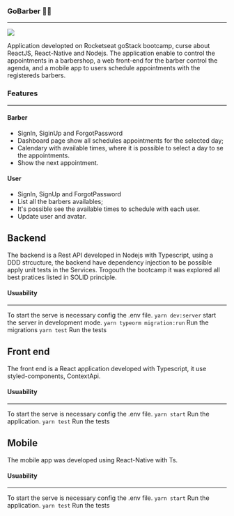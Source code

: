 ### GoBarber 💈💈

---

![](https://i.ibb.co/nbtdQ9C/logo-3x.png)

Application developted on Rocketseat goStack bootcamp, curse about ReactJS, React-Native and Nodejs.
The application enable to control the appointments in a barbershop, a web front-end for the barber control the agenda, and a mobile app to users schedule appointments with the registereds barbers.

### Features

---

#### Barber

- SignIn, SiginUp and ForgotPassword
- Dashboard page show all schedules appointments for the selected day;
- Calendary with available times, where it is possible to select a day to se the appointments.
- Show the next appointment.

#### User

- SignIn, SignUp and ForgotPassword
- List all the barbers availables;
- It's possible see the available times to schedule with each user.
- Update user and avatar.

## Backend

The backend is a Rest API developed in Nodejs with Typescript, using a DDD strcucture, the backend have dependency injection to be possible apply unit tests in the Services. Trogouth the bootcamp it was explored all best pratices listed in SOLID principle.

#### Usuability

---

To start the serve is necessary config the .env file.
`yarn dev:server`
start the server in development mode.
`yarn typeorm migration:run`
Run the migrations
`yarn test`
Run the tests

## Front end

The front end is a React application developed with Typescript, it use styled-components, ContextApi.

#### Usuability

---

To start the serve is necessary config the .env file.
`yarn start`
Run the application.
`yarn test`
Run the tests

## Mobile

The mobile app was developed using React-Native with Ts.

#### Usuability

---

To start the serve is necessary config the .env file.
`yarn start`
Run the application.
`yarn test`
Run the tests
